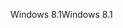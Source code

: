 <span data-ttu-id="417d8-101">Windows 8.1</span><span class="sxs-lookup"><span data-stu-id="417d8-101">Windows 8.1</span></span>